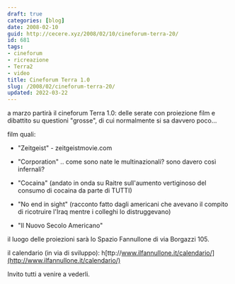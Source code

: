 ```yaml
---
draft: true
categories: [blog]
date: 2008-02-10
guid: http://cecere.xyz/2008/02/10/cineforum-terra-20/
id: 681
tags:
- cineforum
- ricreazione
- Terra2
- video
title: Cineforum Terra 1.0
slug: /2008/02/cineforum-terra-20/
updated: 2022-03-22
---
```


a marzo partirà il cineforum Terra 1.0: delle serate con proiezione film e dibattito su questioni "grosse", di cui normalmente si sa davvero poco…

film quali:

- "Zeitgeist" - zeitgeistmovie.com
  
- "Corporation" .. come sono nate le multinazionali? sono davero così infernali?
  
- "Cocaina" (andato in onda su Raitre sull'aumento vertiginoso del consumo di cocaina da parte di TUTTI)
  
- "No end in sight" (racconto fatto dagli americani che avevano il compito di ricotruire l'Iraq mentre i colleghi lo distruggevano)
  
- "Il Nuovo Secolo Americano"

il luogo delle proiezioni sarà lo Spazio Fannullone di via Borgazzi 105.
  
il calendario (in via di sviluppo): h[ttp://www.ilfannullone.it/calendario/](http://www.ilfannullone.it/calendario/)

Invito tutti a venire a vederli.